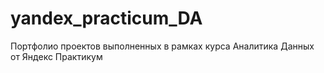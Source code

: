# yandex_practicum_DA
Портфолио проектов выполненных в рамках курса Аналитика Данных от Яндекс Практикум
